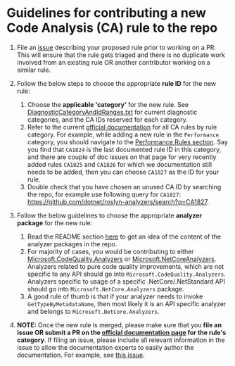 ﻿Guidelines for contributing a new Code Analysis (CA) rule to the repo
=================================================================

1. File an [issue](https://github.com/dotnet/roslyn-analyzers/issues/new) describing your proposed rule prior to working on a PR. This will ensure that the rule gets triaged and there is no duplicate work involved from an existing rule OR another contributor working on a similar rule.

2. Follow the below steps to choose the appropriate **rule ID** for the new rule:

   1. Choose the **applicable 'category'** for the new rule. See [DiagnosticCategoryAndIdRanges.txt](.//src//Utilities//Compiler//DiagnosticCategoryAndIdRanges.txt) for current diagnostic categories, and the CA IDs reserved for each category.
   2. Refer to the current [official documentation](https://docs.microsoft.com/visualstudio/code-quality/code-analysis-for-managed-code-warnings) for all CA rules by rule category. For example, while adding a new rule in the `Performance` category, you should navigate to the [Performance Rules section](https://docs.microsoft.com/visualstudio/code-quality/performance-warnings). Say you find that `CA1824` is the last documented rule ID in this category, and there are couple of doc issues on that page for very recently added rules `CA1825` and `CA1826` for which we documentation still needs to be added, then you can choose `CA1827` as the ID for your rule.
   3. Double check that you have chosen an unused CA ID by searching the repo, for example use following query for `CA1827`: https://github.com/dotnet/roslyn-analyzers/search?q=CA1827.

3. Follow the below guidelines to choose the appropriate **analyzer package** for the new rule:

   1. Read the README section [here](https://github.com/dotnet/roslyn-analyzers#the-following-are-subpackages-or-nuget-dependencies-that-are-automatically-installed-when-you-install-the-microsoftcodeanalysisfxcopanalyzers-package) to get an idea of the content of the analyzer packages in the repo.
   2. For majority of cases, you would be contributing to either [Microsoft.CodeQuality.Analyzers](https://github.com/dotnet/roslyn-analyzers#microsoftcodequalityanalyzers) or [Microsoft.NetCoreAnalyzers](https://github.com/dotnet/roslyn-analyzers#microsoftnetcoreanalyzers). Analyzers related to pure code quality improvements, which are not specific to any API should go into `Microsoft.CodeQuality.Analyzers`. Analyzers specific to usage of a specific .NetCore/.NetStandard API should go into `Microsoft.NetCore.Analyzers` package.
   3. A good rule of thumb is that if your analyzer needs to invoke `GetTypeByMetadataName`, then most likely it is an API specific analyzer and belongs to `Microsoft.NetCore.Analyzers`.

4. **NOTE:** Once the new rule is merged, please make sure that you **file an issue OR submit a PR on the [official documentation page](https://docs.microsoft.com/visualstudio/code-quality/code-analysis-for-managed-code-warnings) for the rule's category**. If filing an issue, please include all relevant information in the issue to allow the documentation experts to easily author the documentation. For example, see [this issue](https://github.com/MicrosoftDocs/visualstudio-docs/issues/3454).
